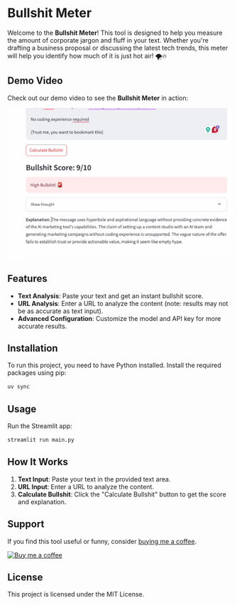 # Bullshit Meter

Welcome to the **Bullshit Meter**! This tool is designed to help you measure the amount of corporate jargon and fluff in your text. Whether you're drafting a business proposal or discussing the latest tech trends, this meter will help you identify how much of it is just hot air! 🌪️🔥

## Demo Video

Check out our demo video to see the **Bullshit Meter** in action:

[![Watch the video](https://raw.githubusercontent.com/steinathan/bullshitmeter/main/asset/preview.png)](https://raw.githubusercontent.com/steinathan/bullshitmeter/main/asset/bullshit_hero.mp4)

## Features

- **Text Analysis**: Paste your text and get an instant bullshit score.
- **URL Analysis**: Enter a URL to analyze the content (note: results may not be as accurate as text input).
- **Advanced Configuration**: Customize the model and API key for more accurate results.

## Installation

To run this project, you need to have Python installed. Install the required packages using pip:

```bash
uv sync
```

## Usage

Run the Streamlit app:

```bash
streamlit run main.py
```

## How It Works

1. **Text Input**: Paste your text in the provided text area.
2. **URL Input**: Enter a URL to analyze the content.
3. **Calculate Bullshit**: Click the "Calculate Bullshit" button to get the score and explanation.

## Support

If you find this tool useful or funny, consider [buying me a coffee](https://buymeacoffee.com/navicstein).

<a href="https://buymeacoffee.com/navicstein" target="_blank">
    <img src="https://img.buymeacoffee.com/button-api/?text=Buy me a coffee&emoji=&slug=navicstein&button_colour=FFDD00&font_colour=000000&font_family=Cookie&outline_colour=000000&coffee_colour=ffffff" alt="Buy me a coffee">
</a>

## License

This project is licensed under the MIT License.
